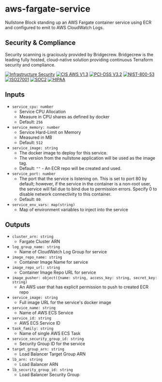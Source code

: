 # aws-fargate-service

Nullstone Block standing up an AWS Fargate container service using ECR and configured to emit to AWS CloudWatch Logs.

## Security & Compliance

Security scanning is graciously provided by Bridgecrew. Bridgecrew is the leading fully hosted, cloud-native solution providing continuous Terraform security and compliance.

[![Infrastructure Security](https://www.bridgecrew.cloud/badges/github/nullstone-modules/aws-fargate-service/general)](https://www.bridgecrew.cloud/link/badge?vcs=github&fullRepo=nullstone-modules%2Faws-fargate-service&benchmark=INFRASTRUCTURE+SECURITY)
[![CIS AWS V1.3](https://www.bridgecrew.cloud/badges/github/nullstone-modules/aws-fargate-service/cis_aws_13)](https://www.bridgecrew.cloud/link/badge?vcs=github&fullRepo=nullstone-modules%2Faws-fargate-service&benchmark=CIS+AWS+V1.3)
[![PCI-DSS V3.2](https://www.bridgecrew.cloud/badges/github/nullstone-modules/aws-fargate-service/pci)](https://www.bridgecrew.cloud/link/badge?vcs=github&fullRepo=nullstone-modules%2Faws-fargate-service&benchmark=PCI-DSS+V3.2)
[![NIST-800-53](https://www.bridgecrew.cloud/badges/github/nullstone-modules/aws-fargate-service/nist)](https://www.bridgecrew.cloud/link/badge?vcs=github&fullRepo=nullstone-modules%2Faws-fargate-service&benchmark=NIST-800-53)
[![ISO27001](https://www.bridgecrew.cloud/badges/github/nullstone-modules/aws-fargate-service/iso)](https://www.bridgecrew.cloud/link/badge?vcs=github&fullRepo=nullstone-modules%2Faws-fargate-service&benchmark=ISO27001)
[![SOC2](https://www.bridgecrew.cloud/badges/github/nullstone-modules/aws-fargate-service/soc2)](https://www.bridgecrew.cloud/link/badge?vcs=github&fullRepo=nullstone-modules%2Faws-fargate-service&benchmark=SOC2)
[![HIPAA](https://www.bridgecrew.cloud/badges/github/nullstone-modules/aws-fargate-service/hipaa)](https://www.bridgecrew.cloud/link/badge?vcs=github&fullRepo=nullstone-modules%2Faws-fargate-service&benchmark=HIPAA)

## Inputs

- `service_cpu: number`
  - Service CPU Allocation
  - Measure in CPU shares as defined by docker
  - Default: `256`
- `service_memory: number`
  - Service Hard-Limit on Memory
  - Measured in MB 
  - Default: `512`
- `service_image: string`
  - The docker image to deploy for this service.
  - The version from the nullstone application will be used as the image tag.
  - Default: `""` - An ECR repo will be created and used.
- `service_port: number`
  - The port that the service is listening on.
    This is set to port 80 by default; however, if the service in the container is a non-root user,
    the service will fail due to bind due to permission errors.
    Specify 0 to disable network connectivity to this container.
  - Default: `80`
- `service_env_vars: map(string)`
  - Map of environment variables to inject into the service

## Outputs

- `cluster_arn: string`
  - Fargate Cluster ARN
- `log_group_name: string`
  - Name of CloudWatch Log Group for service
- `image_repo_name: string`
  - Container Image Name for service
- `image_repo_url: string`
  - Container Image Repo URL for service
- `image_pusher: object({name: string, access_key: string, secret_key: string)`
  - An AWS user that has explicit permission to push to created ECR repo
- `service_image: string`
  - Full image URL for the service's docker image
- `service_name: string`
  - Name of AWS ECS Service
- `service_id: string`
  - AWS ECS Service ID
- `task_family: string`
  - Name of single AWS ECS Task
- `service_security_group_id: string`
  - Security Group ID for the service
- `target_group_arn: string`
  - Load Balancer Target Group ARN
- `lb_arn: string`
  - Load Balancer ARN
- `lb_security_group_id: string`
  - Load Balancer Security Group
